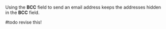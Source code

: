 Using the __BCC__ field to send an email address keeps the addresses hidden in the __BCC__ field.

#todo revise this!